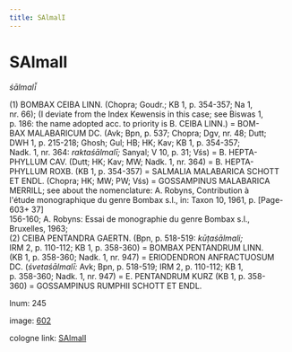 ```yaml
---
title: SAlmalI
---
```


# SAlmalI

<i>śālmalī̆</i>  <div n="P" />(1) <bot>BOMBAX CEIBA LINN.</bot> (Chopra; Goudr.; KB 1, p. 354-357; Na 1, <div n="lb" />nr. 66); (<bot>I</bot> deviate from the Index Kewensis in this case; see Biswas 1, <div n="lb" />p. 186: the name adopted acc. to priority is <bot>B. CEIBA LINN.</bot>) = <bot>BOM- <div n="lb" />BAX MALABARICUM DC.</bot> (Avk; Bpn, p. 537; Chopra; Dgv, nr. 48; Dutt; <div n="lb" />DWH 1, p. 215-218; Ghosh; Gul; HB; HK; Kav; KB 1, p. 354-357; <div n="lb" />Nadk. 1, nr. 364: <i>raktaśālmalī;</i> Sanyal; V 10, p. 31; Vśs) = <bot>B. HEPTA- <div n="lb" />PHYLLUM CAV.</bot> (Dutt; HK; Kav; MW; Nadk. 1, nr. 364) = <bot>B. HEPTA- <div n="lb" />PHYLLUM ROXB.</bot> (KB 1, p. 354-357) = <bot>SALMALIA MALABARICA SCHOTT <div n="lb" />ET ENDL.</bot> (Chopra; HK; MW; PW; Vśs) = <bot>GOSSAMPINUS MALABARICA <div n="lb" />MERRILL</bot>; see about the nomenclature: <bot>A.</bot> Robyns, Contribution à <div n="lb" />l'étude monographique du genre Bombax s.l., in: Taxon 10, 1961, p. [Page-603+ 37] <div n="lb" />156-160; <bot>A.</bot> Robyns: Essai de monographie du genre Bombax s.l., <div n="lb" />Bruxelles, 1963; <div n="P" />(2) <bot>CEIBA PENTANDRA GAERTN.</bot> (Bpn, p. 518-519: <i>kūṭaśālmali;</i> <div n="lb" />IRM 2, p. 110-112; KB 1, p. 358-360) = <bot>BOMBAX PENTANDRUM LINN.</bot> <div n="lb" />(KB 1, p. 358-360; Nadk. 1, nr. 947) = <bot>ERIODENDRON ANFRACTUOSUM <div n="lb" />DC.</bot> (<i>śvetaśālmalī:</i> Avk; Bpn, p. 518-519; IRM 2, p. 110-112; KB 1, <div n="lb" />p. 358-360; Nadk. 1, nr. 947) = <bot>E. PENTANDRUM KURZ</bot> (KB 1, p. 358- <div n="lb" />360) = <bot>GOSSAMPINUS RUMPHII SCHOTT ET ENDL.</bot>

lnum: 245

image: [602](https://www.sanskrit-lexicon.uni-koeln.de/scans/csl-apidev/servepdf.php?dict=snp&page=602)

cologne link: [SAlmalI](https://sanskrit-lexicon.uni-koeln.de/scans/csl-apidev/getword.php?dict=snp&key=SAlmalI)

